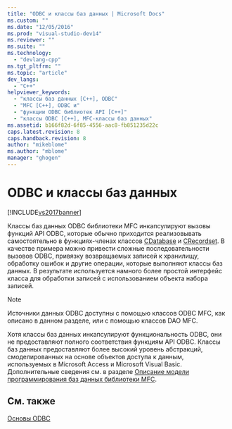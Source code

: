 ```yaml
---
title: "ODBC и классы баз данных | Microsoft Docs"
ms.custom: ""
ms.date: "12/05/2016"
ms.prod: "visual-studio-dev14"
ms.reviewer: ""
ms.suite: ""
ms.technology: 
  - "devlang-cpp"
ms.tgt_pltfrm: ""
ms.topic: "article"
dev_langs: 
  - "C++"
helpviewer_keywords: 
  - "классы баз данных [C++], ODBC"
  - "MFC [C++], ODBC и"
  - "функции ODBC библиотек API [C++]"
  - "классы ODBC [C++], MFC-классы баз данных"
ms.assetid: b166f82d-6f85-4556-aac8-fb851235d22c
caps.latest.revision: 8
caps.handback.revision: 8
author: "mikeblome"
ms.author: "mblome"
manager: "ghogen"
---
```

# ODBC и классы баз данных
[!INCLUDE[vs2017banner](../../assembler/inline/includes/vs2017banner.md)]

Классы баз данных ODBC библиотеки MFC инкапсулируют вызовы функций API ODBC, которые обычно приходится реализовывать самостоятельно в функциях\-членах классов [CDatabase](../../mfc/reference/cdatabase-class.md) и [CRecordset](../Topic/CRecordset%20Class.md).  В качестве примера можно привести сложные последовательности вызовов ODBC, привязку возвращаемых записей к хранилищу, обработку ошибок и другие операции, которые выполняют классы баз данных.  В результате используется намного более простой интерфейс класса для обработки записей с использованием объекта набора записей.  
  
> [!NOTE]
>  Источники данных ODBC доступны с помощью классов ODBC MFC, как описано в данном разделе, или с помощью классов DAO MFC.  
  
 Хотя классы баз данных инкапсулируют функциональность ODBC, они не предоставляют полного соответствия функциям API ODBC.  Классы баз данных предоставляют более высокий уровень абстракций, смоделированных на основе объектов доступа к данным, используемых в Microsoft Access и Microsoft Visual Basic.  Дополнительные сведения см. в разделе [Описание модели программирования баз данных библиотеки MFC](../../data/what-is-the-mfc-database-programming-model-q.md).  
  
## См. также  
 [Основы ODBC](../../data/odbc/odbc-basics.md)